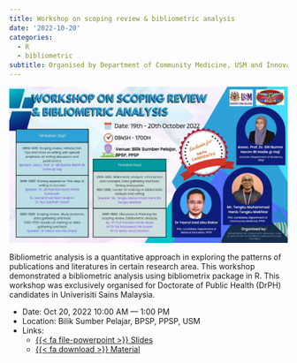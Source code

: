```yaml
---
title: Workshop on scoping review & bibliometric analysis
date: '2022-10-20'
categories: 
  - R
  - bibliometric
subtitle: Organised by Department of Community Medicine, USM and Innovative Network of Community Club (INCOME)
---
```


![](featured.jpg)

Bibliometric analysis is a quantitative approach in exploring the patterns of publications and literatures in certain research area. This workshop demonstrated a bibliometric analysis using bibliometrix package in R. This workshop was exclusively organised for Doctorate of Public Health (DrPH) candidates in Univerisiti Sains Malaysia.

-   Date: Oct 20, 2022 10:00 AM — 1:00 PM
-   Location: Bilik Sumber Pelajar, BPSP, PPSP, USM
-   Links:
    -   [{{< fa file-powerpoint >}} Slides](https://docs.google.com/presentation/d/e/2PACX-1vSncBWzmXldPRTwQVs_RtBIMljMT8wqFGQ8oJiZ7EohyVagotaeVp8yBoB3ThKkzijtoXHVaSZcFjoe/pub?start=false&loop=false&delayms=3000&slide=id.p)
    -   [{{< fa download >}} Material](https://github.com/tengku-hanis/biblio-JPM)
